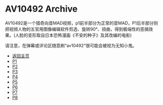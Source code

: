 # AV10492 Archive

AV10492是一个猎奇向音MAD视频，p1前半部分为正常的音MAD，P1后半部分则把视频人物的五官用图像编辑软件剪选、旋转90°、扭曲，得到极端性的恶搞效果。(人脸的变形取自日本恐怖漫画《不安的种子》及其改编的电影)

请注意，在弹幕或评论区随意刷“av10492”很可能会被视为无知小鬼。

- [返回主页](..\index.md)
- [P1](Av10492/p1.mp4)
- [P2](Av10492/p2.mp4)
- [P3](Av10492/p3.mp4)
- [P4](Av10492/p4.mp4)
- [P5](Av10492/p5.mp4)
- [P6](Av10492/p6.mp4)
- [P7](Av10492/p7.mp4)
- [P8](Av10492/p8.mp4)
